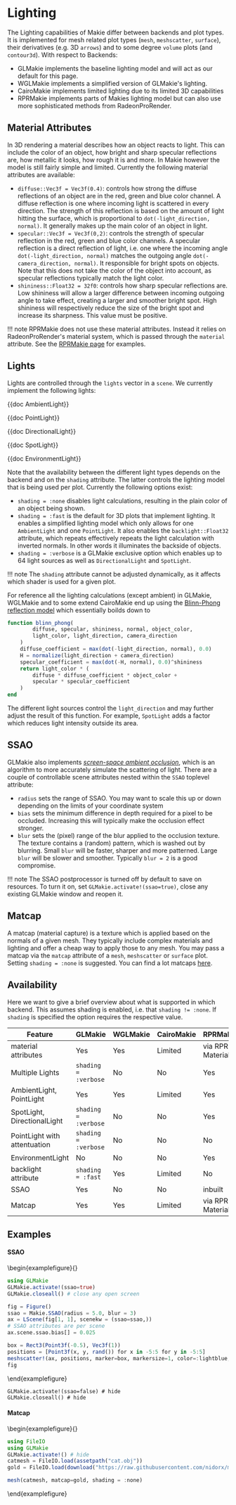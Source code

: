 # Lighting

The Lighting capabilities of Makie differ between backends and plot types.
It is implemented for mesh related plot types (`mesh`, `meshscatter`, `surface`), their derivatives (e.g. 3D `arrows`) and to some degree `volume` plots (and `contour3d`).
With respect to Backends:
- GLMakie implements the baseline lighting model and will act as our default for this page.
- WGLMakie implements a simplified version of GLMakie's lighting.
- CairoMakie implements limited lighting due to its limited 3D capabilities
- RPRMakie implements parts of Makies lighting model but can also use more sophisticated methods from RadeonProRender.

## Material Attributes

In 3D rendering a material describes how an object reacts to light.
This can include the color of an object, how bright and sharp specular reflections are, how metallic it looks, how rough it is and more.
In Makie however the model is still fairly simple and limited.
Currently the following material attributes are available:
- `diffuse::Vec3f = Vec3f(0.4)`: controls how strong the diffuse reflections of an object are in the red, green and blue color channel.
A diffuse reflection is one where incoming light is scattered in every direction.
The strength of this reflection is based on the amount of light hitting the surface, which is proportional to `dot(-light_direction, normal)`.
It generally makes up the main color of an object in light.
- `specular::Vec3f = Vec3f(0,2)`: controls the strength of specular reflection in the red, green and blue color channels.
A specular reflection is a direct reflection of light, i.e. one where the incoming angle `dot(-light_direction, normal)` matches the outgoing angle `dot(-camera_direction, normal)`.
It responsible for bright spots on objects.
Note that this does not take the color of the object into account, as specular reflections typically match the light color.
- `shininess::Float32 = 32f0`: controls how sharp specular reflections are.
Low shininess will allow a larger difference between incoming outgoing angle to take effect, creating a larger and smoother bright spot.
High shininess will respectively reduce the size of the bright spot and increase its sharpness.
This value must be positive.

!!! note
    RPRMakie does not use these material attributes.
    Instead it relies on RadeonProRender's material system, which is passed through the `material` attribute.
    See the [RPRMakie page](https://docs.makie.org/stable/documentation/backends/rprmakie/) for examples.


## Lights

Lights are controlled through the `lights` vector in a `scene`. We currently implement the following lights:

{{doc AmbientLight}}

{{doc PointLight}}

{{doc DirectionalLight}}

{{doc SpotLight}}

{{doc EnvironmentLight}}

Note that the availability between the different light types depends on the backend and on the `shading` attribute.
The latter controls the lighting model that is being used per plot.
Currently the following options exist:
- `shading = :none` disables light calculations, resulting in the plain color of an object being shown.
- `shading = :fast` is the default for 3D plots that implement lighting.
It enables a simplified lighting model which only allows for one `AmbientLight` and one `PointLight`.
It also enables the `backlight::Float32` attribute, which repeats effectively repeats the light calculation with inverted normals.
In other words it illuminates the backside of objects.
- `shading = :verbose` is a GLMakie exclusive option which enables up to 64 light sources as well as `DirectionalLight` and `SpotLight`.

!!! note
    The `shading` attribute cannot be adjusted dynamically, as it affects which shader is used for a given plot.

For reference all the lighting calculations (except ambient) in GLMakie, WGLMakie and to some extend CairoMakie end up using the [Blinn-Phong reflection model](https://en.wikipedia.org/wiki/Blinn%E2%80%93Phong_reflection_model) which essentially boilds down to

```julia
function blinn_phong(
        diffuse, specular, shininess, normal, object_color,
        light_color, light_direction, camera_direction
    )
    diffuse_coefficient = max(dot(-light_direction, normal), 0.0)
    H = normalize(light_direction + camera_direction)
    specular_coefficient = max(dot(-H, normal), 0.0)^shininess
    return light_color * (
        diffuse * diffuse_coefficient * object_color +
        specular * specular_coefficient
    )
end
```

The different light sources control the `light_direction` and may further adjust the result of this function. For example, `SpotLight` adds a factor which reduces light intensity outside its area.

## SSAO

GLMakie also implements [_screen-space ambient occlusion_](https://learnopengl.com/Advanced-Lighting/SSAO), which is an algorithm to more accurately simulate the scattering of light. There are a couple of controllable scene attributes nested within the `SSAO` toplevel attribute:

- `radius` sets the range of SSAO. You may want to scale this up or
  down depending on the limits of your coordinate system
- `bias` sets the minimum difference in depth required for a pixel to
  be occluded. Increasing this will typically make the occlusion
  effect stronger.
- `blur` sets the (pixel) range of the blur applied to the occlusion texture.
  The texture contains a (random) pattern, which is washed out by
  blurring. Small `blur` will be faster, sharper and more patterned.
  Large `blur` will be slower and smoother. Typically `blur = 2` is
  a good compromise.

!!! note
    The SSAO postprocessor is turned off by default to save on resources. To turn it on, set `GLMakie.activate!(ssao=true)`, close any existing GLMakie window and reopen it.

## Matcap

A matcap (material capture) is a texture which is applied based on the normals of a given mesh. They typically include complex materials and lighting and offer a cheap way to apply those to any mesh. You may pass a matcap via the `matcap` attribute of a `mesh`, `meshscatter` or `surface` plot. Setting `shading = :none` is suggested. You can find a lot matcaps [here](https://github.com/nidorx/matcaps).

## Availability

Here we want to give a brief overview about what is supported in which backend.
This assumes shading is enabled, i.e. that `shading != :none`.
If `shading` is specified the option requires the respective value.

| Feature | GLMakie | WGLMakie | CairoMakie | RPRMakie |
| ------- | ------- | -------- | ---------- | -------- |
| material attributes | Yes | Yes | Limited | via RPR Materials |
| Multiple Lights | `shading = :verbose` | No | No | Yes |
| AmbientLight, PointLight | Yes | Yes | Limited | Yes |
| SpotLight, DirectionalLight | `shading = :verbose` | No | No | Yes |
| PointLight with attentuation | `shading = :verbose` | No | No | No |
| EnvironmentLight | No | No | No | Yes |
| backlight attribute | `shading = :fast` | Yes | Limited | No |
| SSAO | Yes | No | No | inbuilt |
| Matcap | Yes | Yes | Limited | via RPR Materials |

## Examples

#### SSAO

\begin{examplefigure}{}
```julia
using GLMakie
GLMakie.activate!(ssao=true)
GLMakie.closeall() # close any open screen

fig = Figure()
ssao = Makie.SSAO(radius = 5.0, blur = 3)
ax = LScene(fig[1, 1], scenekw = (ssao=ssao,))
# SSAO attributes are per scene
ax.scene.ssao.bias[] = 0.025

box = Rect3(Point3f(-0.5), Vec3f(1))
positions = [Point3f(x, y, rand()) for x in -5:5 for y in -5:5]
meshscatter!(ax, positions, marker=box, markersize=1, color=:lightblue, ssao=true)
fig
```
\end{examplefigure}

```julia:disable-ssao
GLMakie.activate!(ssao=false) # hide
GLMakie.closeall() # hide
```

#### Matcap

\begin{examplefigure}{}
```julia
using FileIO
using GLMakie
GLMakie.activate!() # hide
catmesh = FileIO.load(assetpath("cat.obj"))
gold = FileIO.load(download("https://raw.githubusercontent.com/nidorx/matcaps/master/1024/E6BF3C_5A4719_977726_FCFC82.png"))

mesh(catmesh, matcap=gold, shading = :none)
```
\end{examplefigure}
